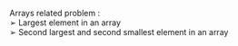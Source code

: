 Arrays related problem :   
➢ Largest element in an array   
➢ Second largest and second smallest element in an array
